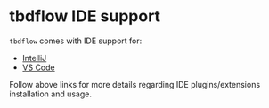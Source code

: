 # tbdflow IDE support

`tbdflow` comes with IDE support for:
- [IntelliJ](intellij/)
- [VS Code](https://github.com/hekonsek/tbdflow-vscode-extension)

Follow above links for more details regarding IDE plugins/extensions installation and usage.